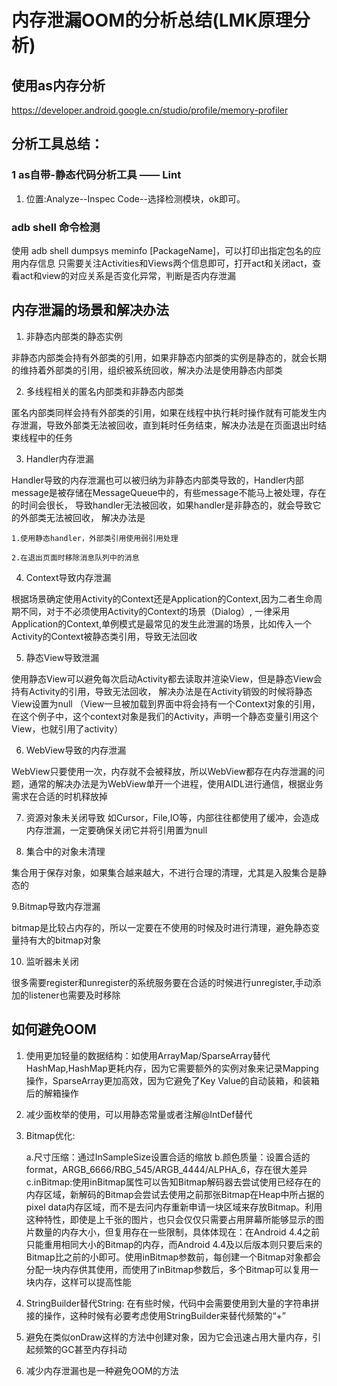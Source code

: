 # 内存泄漏OOM的分析总结(LMK原理分析)

## 使用as内存分析
https://developer.android.google.cn/studio/profile/memory-profiler

## 分析工具总结：

### 1 as自带-静态代码分析工具 —— Lint
  
1. 位置:Analyze--Inspec Code--选择检测模块，ok即可。

### adb shell 命令检测

使用 adb shell dumpsys meminfo [PackageName]，可以打印出指定包名的应用内存信息
只需要关注Activities和Views两个信息即可，打开act和关闭act，查看act和view的对应关系是否变化异常，判断是否内存泄漏

## 内存泄漏的场景和解决办法

1. 非静态内部类的静态实例

非静态内部类会持有外部类的引用，如果非静态内部类的实例是静态的，就会长期的维持着外部类的引用，组织被系统回收，解决办法是使用静态内部类

2. 多线程相关的匿名内部类和非静态内部类

匿名内部类同样会持有外部类的引用，如果在线程中执行耗时操作就有可能发生内存泄漏，导致外部类无法被回收，直到耗时任务结束，解决办法是在页面退出时结束线程中的任务

3. Handler内存泄漏

Handler导致的内存泄漏也可以被归纳为非静态内部类导致的，Handler内部message是被存储在MessageQueue中的，有些message不能马上被处理，存在的时间会很长，
导致handler无法被回收，如果handler是非静态的，就会导致它的外部类无法被回收，
解决办法是   

    1.使用静态handler，外部类引用使用弱引用处理
    
    2.在退出页面时移除消息队列中的消息

4. Context导致内存泄漏

根据场景确定使用Activity的Context还是Application的Context,因为二者生命周期不同，对于不必须使用Activity的Context的场景（Dialog）,
一律采用Application的Context,单例模式是最常见的发生此泄漏的场景，比如传入一个Activity的Context被静态类引用，导致无法回收

5. 静态View导致泄漏

使用静态View可以避免每次启动Activity都去读取并渲染View，但是静态View会持有Activity的引用，导致无法回收，
解决办法是在Activity销毁的时候将静态View设置为null
（View一旦被加载到界面中将会持有一个Context对象的引用，在这个例子中，这个context对象是我们的Activity，声明一个静态变量引用这个View，也就引用了activity）

6. WebView导致的内存泄漏

WebView只要使用一次，内存就不会被释放，所以WebView都存在内存泄漏的问题，通常的解决办法是为WebView单开一个进程，使用AIDL进行通信，根据业务需求在合适的时机释放掉

7. 资源对象未关闭导致
如Cursor，File,IO等，内部往往都使用了缓冲，会造成内存泄漏，一定要确保关闭它并将引用置为null

8. 集合中的对象未清理

集合用于保存对象，如果集合越来越大，不进行合理的清理，尤其是入股集合是静态的

9.Bitmap导致内存泄漏

bitmap是比较占内存的，所以一定要在不使用的时候及时进行清理，避免静态变量持有大的bitmap对象

10. 监听器未关闭

很多需要register和unregister的系统服务要在合适的时候进行unregister,手动添加的listener也需要及时移除


## 如何避免OOM

1. 使用更加轻量的数据结构：如使用ArrayMap/SparseArray替代HashMap,HashMap更耗内存，因为它需要额外的实例对象来记录Mapping操作，SparseArray更加高效，因为它避免了Key Value的自动装箱，和装箱后的解箱操作
2. 减少面枚举的使用，可以用静态常量或者注解@IntDef替代
3. Bitmap优化:

    a.尺寸压缩：通过InSampleSize设置合适的缩放
    b.颜色质量：设置合适的format，ARGB_6666/RBG_545/ARGB_4444/ALPHA_6，存在很大差异
    c.inBitmap:使用inBitmap属性可以告知Bitmap解码器去尝试使用已经存在的内存区域，新解码的Bitmap会尝试去使用之前那张Bitmap在Heap中所占据的pixel data内存区域，而不是去问内存重新申请一块区域来存放Bitmap。利用这种特性，即使是上千张的图片，也只会仅仅只需要占用屏幕所能够显示的图片数量的内存大小，但复用存在一些限制，具体体现在：在Android 4.4之前只能重用相同大小的Bitmap的内存，而Android 4.4及以后版本则只要后来的Bitmap比之前的小即可。使用inBitmap参数前，每创建一个Bitmap对象都会分配一块内存供其使用，而使用了inBitmap参数后，多个Bitmap可以复用一块内存，这样可以提高性能
    
4. StringBuilder替代String: 在有些时候，代码中会需要使用到大量的字符串拼接的操作，这种时候有必要考虑使用StringBuilder来替代频繁的“+”
5. 避免在类似onDraw这样的方法中创建对象，因为它会迅速占用大量内存，引起频繁的GC甚至内存抖动
6. 减少内存泄漏也是一种避免OOM的方法




